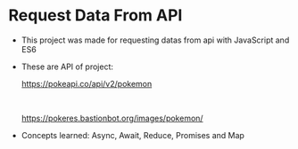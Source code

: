 # Request Data From API

- This project was made for requesting datas from api with JavaScript and ES6

- These are API of project: 

	https://pokeapi.co/api/v2/pokemon
	
	<br/>
	
	https://pokeres.bastionbot.org/images/pokemon/

- Concepts learned:
	Async, Await, Reduce, Promises and Map
